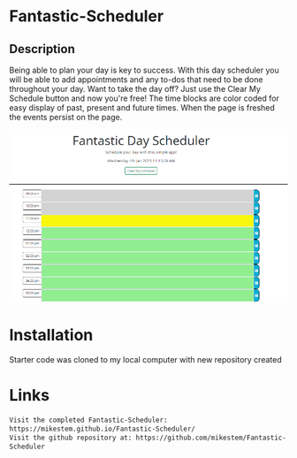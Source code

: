 # Fantastic-Scheduler

## Description
Being able to plan your day is key to success. With this day scheduler you will be able to add appointments and any to-dos that need to be done throughout your day. Want to take the day off? Just use the Clear My Schedule button and now you're free! The time blocks are color coded for easy display of past, present and future times. When the page is freshed the events persist on the page. 

![screenshot](Day-Planner.png)

# Installation
Starter code was cloned to my local computer with new repository created

# Links
```
Visit the completed Fantastic-Scheduler: https://mikestem.github.io/Fantastic-Scheduler/
Visit the github repository at: https://github.com/mikestem/Fantastic-Scheduler
